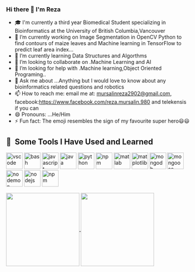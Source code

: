 ### Hi there 👋 I'm Reza


- 🎓 I'm currently a third year Biomedical Student specializing in Bioinformatics at the University of British Columbia,Vancouver
- 🔭 I’m currently working on Image Segmentation in OpenCV Python to find contours of maize leaves and Machine learning in TensorFlow to predict leaf area index...
- 🌱 I’m currently learning Data Structures and Algorthms
- 👯 I’m looking to collaborate on .Machine Learning and AI
- 🤔 I’m looking for help with .Machine learning,Object Oriented Programing..
- 💬 Ask me about ...Anything but I would love to know about any bioinformatics related questions and robotics
- 📫 How to reach me: email me at: mursalinreza2902@gmail.com, facebook:https://www.facebook.com/reza.mursalin.980 and telekensis if you can
- 😄 Pronouns: ...He/Him
- ⚡ Fun fact: The emoji resembles the sign of my favourite super hero😃😃

<h2> 🚀 &nbsp;Some Tools I Have Used and Learned</h2>
<p align="left">
<img src="https://cdn.jsdelivr.net/gh/devicons/devicon/icons/vscode/vscode-original.svg" alt="vscode" width="45" height="45"/>
<img src="https://cdn.jsdelivr.net/gh/devicons/devicon/icons/bash/bash-original.svg" alt="bash" width="45" height="45"/>
<img src="https://cdn.jsdelivr.net/gh/devicons/devicon/icons/javascript/javascript-original.svg" alt="javascript" width="45" height="45"/>
<img src="https://cdn.jsdelivr.net/gh/devicons/devicon/icons/java/java-original.svg" alt="java" width="45" height="45"/>
<img src="https://cdn.jsdelivr.net/gh/devicons/devicon/icons/python/python-original.svg" alt="python" width="45" height="45"/>
<img src="https://cdn.jsdelivr.net/gh/devicons/devicon/icons/numpy/numpy-original.svg" alt="npm" width="45" height="45"/>
<img src="https://cdn.jsdelivr.net/gh/devicons/devicon/icons/matlab/matlab-original.svg" alt="matlab" width="45" height="45"/>
<img src="https://cdn.jsdelivr.net/gh/devicons/devicon/icons/matplotlib/matplotlib-original.svg" alt="matplotlib" width="45" height="45"/>
<img src="https://cdn.jsdelivr.net/gh/devicons/devicon/icons/mongodb/mongodb-original.svg" alt="mongodb" width="45" height="45"/>
<img src="https://cdn.jsdelivr.net/gh/devicons/devicon/icons/mongoose/mongoose-original.svg" alt="mongoose" width="45" height="45"/>
<img src="https://cdn.jsdelivr.net/gh/devicons/devicon/icons/nodemon/nodemon-original.svg" alt="nodemon" width="45" height="45"/>
<img src="https://cdn.jsdelivr.net/gh/devicons/devicon/icons/nodejs/nodejs-original.svg" alt="nodejs" width="45" height="45"/>
<img src="https://cdn.jsdelivr.net/gh/devicons/devicon/icons/npm/npm-original.svg" alt="npm" width="45" height="45"/>
  
</p>
  

<a href="https://github.com/anuraghazra/github-readme-stats">
  <img height=200 align="center" src="https://github-readme-stats.vercel.app/api?username=mursalinreza&show_icons=true&theme=gruvbox" />
</a>
<a href="https://github.com/anuraghazra/convoychat">
  <img height=200 align="center" src="https://github-readme-stats.vercel.app/api/top-langs?username=mursalinreza&layout=donut&langs_count=8&card_width=320&show_icons=true&theme=gruvbox" />
</a>



